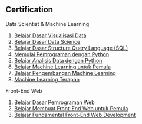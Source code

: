 ## Certification
Data Scientist & Machine Learning

 1. [Belajar Dasar Visualisasi Data](https://dicoding.com/certificates/2VX31852QZYQ)
 2. [Belajar Dasar Data Science](https://dicoding.com/certificates/QLZ9R9K89P5D)
 3. [Belajar Dasar Structure Query Language (SQL)](https://dicoding.com/certificates/2VX3601N3XYQ)
 4. [Memulai Pemrograman dengan Python](https://dicoding.com/certificates/81P27520OZOY)
 5. [Belajar Analisis Data dengan Python](https://dicoding.com/certificates/53XE410WVZRN)
 6. [Belajar Machine Learning untuk Pemula](https://dicoding.com/certificates/0LZ0Q539QZ65)
 7. [Belajar Pengembangan Machine Learning](https://dicoding.com/certificates/JLX1GN5LGZ72)
 8. [Machine Learning Terapan](https://dicoding.com/certificates/MEPJE8G3WX3V)

Front-End Web

 1. [Belajar Dasar Pemrograman Web](https://dicoding.com/certificates/6RPN64KJQP2M)
 2. [Belajar Membuat Front-End Web untuk Pemula](https://dicoding.com/certificates/81P2871DNPOY)
 3. [Belajar Fundamental Front-End Web Development](https://dicoding.com/certificates/EYX49YR5OPDL)
